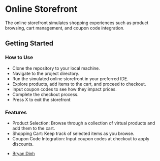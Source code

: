 # Online Storefront

The online storefront simulates shopping experiences such as product browsing, cart management, and coupon code integration.

## Getting Started

### How to Use

* Clone the repository to your local machine.
* Navigate to the project directory.
* Run the simulated online storefront in your preferred IDE.
* Explore products, add items to the cart, and proceed to checkout.
* Input coupon codes to see how they impact prices.
* Complete the checkout process.
* Press X to exit the storefront

### Features
* Product Selection: Browse through a collection of virtual products and add them to the cart.
* Shopping Cart: Keep track of selected items as you browse.
* Coupon Code Integration: Input coupon codes at checkout to apply discounts.

- [Bryan Dinh](https://github.com/bhdinhcpp)
